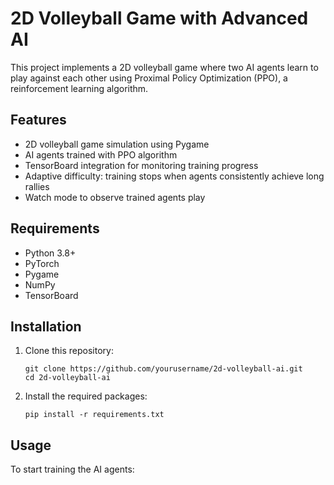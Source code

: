 # 2D Volleyball Game with Advanced AI

This project implements a 2D volleyball game where two AI agents learn to play against each other using Proximal Policy Optimization (PPO), a reinforcement learning algorithm.

## Features

- 2D volleyball game simulation using Pygame
- AI agents trained with PPO algorithm
- TensorBoard integration for monitoring training progress
- Adaptive difficulty: training stops when agents consistently achieve long rallies
- Watch mode to observe trained agents play

## Requirements

- Python 3.8+
- PyTorch
- Pygame
- NumPy
- TensorBoard

## Installation

1. Clone this repository:
   ```
   git clone https://github.com/yourusername/2d-volleyball-ai.git
   cd 2d-volleyball-ai
   ```

2. Install the required packages:
   ```
   pip install -r requirements.txt
   ```

## Usage

To start training the AI agents:
